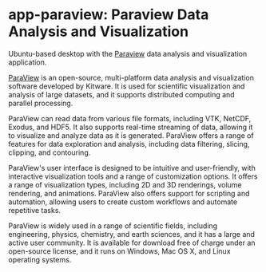 # app-paraview: Paraview Data Analysis and Visualization

Ubuntu-based desktop with the [Paraview](https://www.paraview.org/)
data analysis and visualization application.

[ParaView](https://www.paraview.org/) is an open-source,
multi-platform data analysis and visualization software developed
by Kitware. It is used for scientific visualization and analysis
of large datasets, and it supports distributed computing and
parallel processing.

ParaView can read data from various file formats, including VTK,
NetCDF, Exodus, and HDF5. It also supports real-time streaming of
data, allowing it to visualize and analyze data as it is
generated. ParaView offers a range of features for data
exploration and analysis, including data filtering, slicing,
clipping, and contouring.

ParaView's user interface is designed to be intuitive and
user-friendly, with interactive visualization tools and a range of
customization options. It offers a range of visualization types,
including 2D and 3D renderings, volume rendering, and animations.
ParaView also offers support for scripting and automation,
allowing users to create custom workflows and automate repetitive
tasks.

ParaView is widely used in a range of scientific fields, including
engineering, physics, chemistry, and earth sciences, and it has a
large and active user community. It is available for download free
of charge under an open-source license, and it runs on Windows,
Mac OS X, and Linux operating systems.
